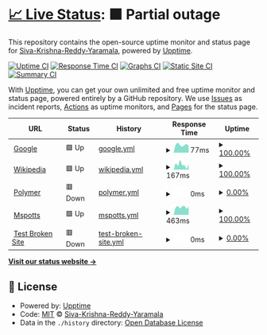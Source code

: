 # [📈 Live Status](https://demo.upptime.js.org): <!--live status--> **🟧 Partial outage**

This repository contains the open-source uptime monitor and status page for [Siva-Krishna-Reddy-Yaramala](https://demo.upptime.js.org), powered by [Upptime](https://github.com/upptime/upptime).

[![Uptime CI](https://github.com/Siva-Krishna-Reddy-Yaramala/upptime/workflows/Uptime%20CI/badge.svg)](https://github.com/Siva-Krishna-Reddy-Yaramala/upptime/actions?query=workflow%3A%22Uptime+CI%22)
[![Response Time CI](https://github.com/Siva-Krishna-Reddy-Yaramala/upptime/workflows/Response%20Time%20CI/badge.svg)](https://github.com/Siva-Krishna-Reddy-Yaramala/upptime/actions?query=workflow%3A%22Response+Time+CI%22)
[![Graphs CI](https://github.com/Siva-Krishna-Reddy-Yaramala/upptime/workflows/Graphs%20CI/badge.svg)](https://github.com/Siva-Krishna-Reddy-Yaramala/upptime/actions?query=workflow%3A%22Graphs+CI%22)
[![Static Site CI](https://github.com/Siva-Krishna-Reddy-Yaramala/upptime/workflows/Static%20Site%20CI/badge.svg)](https://github.com/Siva-Krishna-Reddy-Yaramala/upptime/actions?query=workflow%3A%22Static+Site+CI%22)
[![Summary CI](https://github.com/Siva-Krishna-Reddy-Yaramala/upptime/workflows/Summary%20CI/badge.svg)](https://github.com/Siva-Krishna-Reddy-Yaramala/upptime/actions?query=workflow%3A%22Summary+CI%22)

With [Upptime](https://upptime.js.org), you can get your own unlimited and free uptime monitor and status page, powered entirely by a GitHub repository. We use [Issues](https://github.com/Siva-Krishna-Reddy-Yaramala/upptime/issues) as incident reports, [Actions](https://github.com/Siva-Krishna-Reddy-Yaramala/upptime/actions) as uptime monitors, and [Pages](https://demo.upptime.js.org) for the status page.

<!--start: status pages-->
<!-- This summary is generated by Upptime (https://github.com/upptime/upptime) -->
<!-- Do not edit this manually, your changes will be overwritten -->
<!-- prettier-ignore -->
| URL | Status | History | Response Time | Uptime |
| --- | ------ | ------- | ------------- | ------ |
| <img alt="" src="https://icons.duckduckgo.com/ip3/www.google.com.ico" height="13"> [Google](https://www.google.com) | 🟩 Up | [google.yml](https://github.com/Siva-Krishna-Reddy-Yaramala/upptime/commits/HEAD/history/google.yml) | <details><summary><img alt="Response time graph" src="./graphs/google/response-time-week.png" height="20"> 77ms</summary><br><a href="https://Siva-Krishna-Reddy-Yaramala.github.io/upptime/history/google"><img alt="Response time 101" src="https://img.shields.io/endpoint?url=https%3A%2F%2Fraw.githubusercontent.com%2FSiva-Krishna-Reddy-Yaramala%2Fupptime%2FHEAD%2Fapi%2Fgoogle%2Fresponse-time.json"></a><br><a href="https://Siva-Krishna-Reddy-Yaramala.github.io/upptime/history/google"><img alt="24-hour response time 68" src="https://img.shields.io/endpoint?url=https%3A%2F%2Fraw.githubusercontent.com%2FSiva-Krishna-Reddy-Yaramala%2Fupptime%2FHEAD%2Fapi%2Fgoogle%2Fresponse-time-day.json"></a><br><a href="https://Siva-Krishna-Reddy-Yaramala.github.io/upptime/history/google"><img alt="7-day response time 77" src="https://img.shields.io/endpoint?url=https%3A%2F%2Fraw.githubusercontent.com%2FSiva-Krishna-Reddy-Yaramala%2Fupptime%2FHEAD%2Fapi%2Fgoogle%2Fresponse-time-week.json"></a><br><a href="https://Siva-Krishna-Reddy-Yaramala.github.io/upptime/history/google"><img alt="30-day response time 83" src="https://img.shields.io/endpoint?url=https%3A%2F%2Fraw.githubusercontent.com%2FSiva-Krishna-Reddy-Yaramala%2Fupptime%2FHEAD%2Fapi%2Fgoogle%2Fresponse-time-month.json"></a><br><a href="https://Siva-Krishna-Reddy-Yaramala.github.io/upptime/history/google"><img alt="1-year response time 101" src="https://img.shields.io/endpoint?url=https%3A%2F%2Fraw.githubusercontent.com%2FSiva-Krishna-Reddy-Yaramala%2Fupptime%2FHEAD%2Fapi%2Fgoogle%2Fresponse-time-year.json"></a></details> | <details><summary><a href="https://Siva-Krishna-Reddy-Yaramala.github.io/upptime/history/google">100.00%</a></summary><a href="https://Siva-Krishna-Reddy-Yaramala.github.io/upptime/history/google"><img alt="All-time uptime 100.00%" src="https://img.shields.io/endpoint?url=https%3A%2F%2Fraw.githubusercontent.com%2FSiva-Krishna-Reddy-Yaramala%2Fupptime%2FHEAD%2Fapi%2Fgoogle%2Fuptime.json"></a><br><a href="https://Siva-Krishna-Reddy-Yaramala.github.io/upptime/history/google"><img alt="24-hour uptime 100.00%" src="https://img.shields.io/endpoint?url=https%3A%2F%2Fraw.githubusercontent.com%2FSiva-Krishna-Reddy-Yaramala%2Fupptime%2FHEAD%2Fapi%2Fgoogle%2Fuptime-day.json"></a><br><a href="https://Siva-Krishna-Reddy-Yaramala.github.io/upptime/history/google"><img alt="7-day uptime 100.00%" src="https://img.shields.io/endpoint?url=https%3A%2F%2Fraw.githubusercontent.com%2FSiva-Krishna-Reddy-Yaramala%2Fupptime%2FHEAD%2Fapi%2Fgoogle%2Fuptime-week.json"></a><br><a href="https://Siva-Krishna-Reddy-Yaramala.github.io/upptime/history/google"><img alt="30-day uptime 100.00%" src="https://img.shields.io/endpoint?url=https%3A%2F%2Fraw.githubusercontent.com%2FSiva-Krishna-Reddy-Yaramala%2Fupptime%2FHEAD%2Fapi%2Fgoogle%2Fuptime-month.json"></a><br><a href="https://Siva-Krishna-Reddy-Yaramala.github.io/upptime/history/google"><img alt="1-year uptime 100.00%" src="https://img.shields.io/endpoint?url=https%3A%2F%2Fraw.githubusercontent.com%2FSiva-Krishna-Reddy-Yaramala%2Fupptime%2FHEAD%2Fapi%2Fgoogle%2Fuptime-year.json"></a></details>
| <img alt="" src="https://icons.duckduckgo.com/ip3/en.wikipedia.org.ico" height="13"> [Wikipedia](https://en.wikipedia.org) | 🟩 Up | [wikipedia.yml](https://github.com/Siva-Krishna-Reddy-Yaramala/upptime/commits/HEAD/history/wikipedia.yml) | <details><summary><img alt="Response time graph" src="./graphs/wikipedia/response-time-week.png" height="20"> 167ms</summary><br><a href="https://Siva-Krishna-Reddy-Yaramala.github.io/upptime/history/wikipedia"><img alt="Response time 204" src="https://img.shields.io/endpoint?url=https%3A%2F%2Fraw.githubusercontent.com%2FSiva-Krishna-Reddy-Yaramala%2Fupptime%2FHEAD%2Fapi%2Fwikipedia%2Fresponse-time.json"></a><br><a href="https://Siva-Krishna-Reddy-Yaramala.github.io/upptime/history/wikipedia"><img alt="24-hour response time 178" src="https://img.shields.io/endpoint?url=https%3A%2F%2Fraw.githubusercontent.com%2FSiva-Krishna-Reddy-Yaramala%2Fupptime%2FHEAD%2Fapi%2Fwikipedia%2Fresponse-time-day.json"></a><br><a href="https://Siva-Krishna-Reddy-Yaramala.github.io/upptime/history/wikipedia"><img alt="7-day response time 167" src="https://img.shields.io/endpoint?url=https%3A%2F%2Fraw.githubusercontent.com%2FSiva-Krishna-Reddy-Yaramala%2Fupptime%2FHEAD%2Fapi%2Fwikipedia%2Fresponse-time-week.json"></a><br><a href="https://Siva-Krishna-Reddy-Yaramala.github.io/upptime/history/wikipedia"><img alt="30-day response time 173" src="https://img.shields.io/endpoint?url=https%3A%2F%2Fraw.githubusercontent.com%2FSiva-Krishna-Reddy-Yaramala%2Fupptime%2FHEAD%2Fapi%2Fwikipedia%2Fresponse-time-month.json"></a><br><a href="https://Siva-Krishna-Reddy-Yaramala.github.io/upptime/history/wikipedia"><img alt="1-year response time 204" src="https://img.shields.io/endpoint?url=https%3A%2F%2Fraw.githubusercontent.com%2FSiva-Krishna-Reddy-Yaramala%2Fupptime%2FHEAD%2Fapi%2Fwikipedia%2Fresponse-time-year.json"></a></details> | <details><summary><a href="https://Siva-Krishna-Reddy-Yaramala.github.io/upptime/history/wikipedia">100.00%</a></summary><a href="https://Siva-Krishna-Reddy-Yaramala.github.io/upptime/history/wikipedia"><img alt="All-time uptime 100.00%" src="https://img.shields.io/endpoint?url=https%3A%2F%2Fraw.githubusercontent.com%2FSiva-Krishna-Reddy-Yaramala%2Fupptime%2FHEAD%2Fapi%2Fwikipedia%2Fuptime.json"></a><br><a href="https://Siva-Krishna-Reddy-Yaramala.github.io/upptime/history/wikipedia"><img alt="24-hour uptime 100.00%" src="https://img.shields.io/endpoint?url=https%3A%2F%2Fraw.githubusercontent.com%2FSiva-Krishna-Reddy-Yaramala%2Fupptime%2FHEAD%2Fapi%2Fwikipedia%2Fuptime-day.json"></a><br><a href="https://Siva-Krishna-Reddy-Yaramala.github.io/upptime/history/wikipedia"><img alt="7-day uptime 100.00%" src="https://img.shields.io/endpoint?url=https%3A%2F%2Fraw.githubusercontent.com%2FSiva-Krishna-Reddy-Yaramala%2Fupptime%2FHEAD%2Fapi%2Fwikipedia%2Fuptime-week.json"></a><br><a href="https://Siva-Krishna-Reddy-Yaramala.github.io/upptime/history/wikipedia"><img alt="30-day uptime 100.00%" src="https://img.shields.io/endpoint?url=https%3A%2F%2Fraw.githubusercontent.com%2FSiva-Krishna-Reddy-Yaramala%2Fupptime%2FHEAD%2Fapi%2Fwikipedia%2Fuptime-month.json"></a><br><a href="https://Siva-Krishna-Reddy-Yaramala.github.io/upptime/history/wikipedia"><img alt="1-year uptime 100.00%" src="https://img.shields.io/endpoint?url=https%3A%2F%2Fraw.githubusercontent.com%2FSiva-Krishna-Reddy-Yaramala%2Fupptime%2FHEAD%2Fapi%2Fwikipedia%2Fuptime-year.json"></a></details>
| <img alt="" src="https://icons.duckduckgo.com/ip3/services.hiro.ice.comcast.net.ico" height="13"> [Polymer](https://services.hiro.ice.comcast.net/blink/v1/files/reports/delta/delta-diff-bff7771a-2baa-4e2f-89d5-58fdb92c182a.html) | 🟥 Down | [polymer.yml](https://github.com/Siva-Krishna-Reddy-Yaramala/upptime/commits/HEAD/history/polymer.yml) | <details><summary><img alt="Response time graph" src="./graphs/polymer/response-time-week.png" height="20"> 0ms</summary><br><a href="https://Siva-Krishna-Reddy-Yaramala.github.io/upptime/history/polymer"><img alt="Response time 58" src="https://img.shields.io/endpoint?url=https%3A%2F%2Fraw.githubusercontent.com%2FSiva-Krishna-Reddy-Yaramala%2Fupptime%2FHEAD%2Fapi%2Fpolymer%2Fresponse-time.json"></a><br><a href="https://Siva-Krishna-Reddy-Yaramala.github.io/upptime/history/polymer"><img alt="24-hour response time 0" src="https://img.shields.io/endpoint?url=https%3A%2F%2Fraw.githubusercontent.com%2FSiva-Krishna-Reddy-Yaramala%2Fupptime%2FHEAD%2Fapi%2Fpolymer%2Fresponse-time-day.json"></a><br><a href="https://Siva-Krishna-Reddy-Yaramala.github.io/upptime/history/polymer"><img alt="7-day response time 0" src="https://img.shields.io/endpoint?url=https%3A%2F%2Fraw.githubusercontent.com%2FSiva-Krishna-Reddy-Yaramala%2Fupptime%2FHEAD%2Fapi%2Fpolymer%2Fresponse-time-week.json"></a><br><a href="https://Siva-Krishna-Reddy-Yaramala.github.io/upptime/history/polymer"><img alt="30-day response time 0" src="https://img.shields.io/endpoint?url=https%3A%2F%2Fraw.githubusercontent.com%2FSiva-Krishna-Reddy-Yaramala%2Fupptime%2FHEAD%2Fapi%2Fpolymer%2Fresponse-time-month.json"></a><br><a href="https://Siva-Krishna-Reddy-Yaramala.github.io/upptime/history/polymer"><img alt="1-year response time 58" src="https://img.shields.io/endpoint?url=https%3A%2F%2Fraw.githubusercontent.com%2FSiva-Krishna-Reddy-Yaramala%2Fupptime%2FHEAD%2Fapi%2Fpolymer%2Fresponse-time-year.json"></a></details> | <details><summary><a href="https://Siva-Krishna-Reddy-Yaramala.github.io/upptime/history/polymer">0.00%</a></summary><a href="https://Siva-Krishna-Reddy-Yaramala.github.io/upptime/history/polymer"><img alt="All-time uptime 0.07%" src="https://img.shields.io/endpoint?url=https%3A%2F%2Fraw.githubusercontent.com%2FSiva-Krishna-Reddy-Yaramala%2Fupptime%2FHEAD%2Fapi%2Fpolymer%2Fuptime.json"></a><br><a href="https://Siva-Krishna-Reddy-Yaramala.github.io/upptime/history/polymer"><img alt="24-hour uptime 0.00%" src="https://img.shields.io/endpoint?url=https%3A%2F%2Fraw.githubusercontent.com%2FSiva-Krishna-Reddy-Yaramala%2Fupptime%2FHEAD%2Fapi%2Fpolymer%2Fuptime-day.json"></a><br><a href="https://Siva-Krishna-Reddy-Yaramala.github.io/upptime/history/polymer"><img alt="7-day uptime 0.00%" src="https://img.shields.io/endpoint?url=https%3A%2F%2Fraw.githubusercontent.com%2FSiva-Krishna-Reddy-Yaramala%2Fupptime%2FHEAD%2Fapi%2Fpolymer%2Fuptime-week.json"></a><br><a href="https://Siva-Krishna-Reddy-Yaramala.github.io/upptime/history/polymer"><img alt="30-day uptime 1.38%" src="https://img.shields.io/endpoint?url=https%3A%2F%2Fraw.githubusercontent.com%2FSiva-Krishna-Reddy-Yaramala%2Fupptime%2FHEAD%2Fapi%2Fpolymer%2Fuptime-month.json"></a><br><a href="https://Siva-Krishna-Reddy-Yaramala.github.io/upptime/history/polymer"><img alt="1-year uptime 0.07%" src="https://img.shields.io/endpoint?url=https%3A%2F%2Fraw.githubusercontent.com%2FSiva-Krishna-Reddy-Yaramala%2Fupptime%2FHEAD%2Fapi%2Fpolymer%2Fuptime-year.json"></a></details>
| <img alt="" src="https://icons.duckduckgo.com/ip3/www.youtube.com.ico" height="13"> [Mspotts](https://www.youtube.com) | 🟩 Up | [mspotts.yml](https://github.com/Siva-Krishna-Reddy-Yaramala/upptime/commits/HEAD/history/mspotts.yml) | <details><summary><img alt="Response time graph" src="./graphs/mspotts/response-time-week.png" height="20"> 463ms</summary><br><a href="https://Siva-Krishna-Reddy-Yaramala.github.io/upptime/history/mspotts"><img alt="Response time 393" src="https://img.shields.io/endpoint?url=https%3A%2F%2Fraw.githubusercontent.com%2FSiva-Krishna-Reddy-Yaramala%2Fupptime%2FHEAD%2Fapi%2Fmspotts%2Fresponse-time.json"></a><br><a href="https://Siva-Krishna-Reddy-Yaramala.github.io/upptime/history/mspotts"><img alt="24-hour response time 492" src="https://img.shields.io/endpoint?url=https%3A%2F%2Fraw.githubusercontent.com%2FSiva-Krishna-Reddy-Yaramala%2Fupptime%2FHEAD%2Fapi%2Fmspotts%2Fresponse-time-day.json"></a><br><a href="https://Siva-Krishna-Reddy-Yaramala.github.io/upptime/history/mspotts"><img alt="7-day response time 463" src="https://img.shields.io/endpoint?url=https%3A%2F%2Fraw.githubusercontent.com%2FSiva-Krishna-Reddy-Yaramala%2Fupptime%2FHEAD%2Fapi%2Fmspotts%2Fresponse-time-week.json"></a><br><a href="https://Siva-Krishna-Reddy-Yaramala.github.io/upptime/history/mspotts"><img alt="30-day response time 423" src="https://img.shields.io/endpoint?url=https%3A%2F%2Fraw.githubusercontent.com%2FSiva-Krishna-Reddy-Yaramala%2Fupptime%2FHEAD%2Fapi%2Fmspotts%2Fresponse-time-month.json"></a><br><a href="https://Siva-Krishna-Reddy-Yaramala.github.io/upptime/history/mspotts"><img alt="1-year response time 393" src="https://img.shields.io/endpoint?url=https%3A%2F%2Fraw.githubusercontent.com%2FSiva-Krishna-Reddy-Yaramala%2Fupptime%2FHEAD%2Fapi%2Fmspotts%2Fresponse-time-year.json"></a></details> | <details><summary><a href="https://Siva-Krishna-Reddy-Yaramala.github.io/upptime/history/mspotts">100.00%</a></summary><a href="https://Siva-Krishna-Reddy-Yaramala.github.io/upptime/history/mspotts"><img alt="All-time uptime 99.94%" src="https://img.shields.io/endpoint?url=https%3A%2F%2Fraw.githubusercontent.com%2FSiva-Krishna-Reddy-Yaramala%2Fupptime%2FHEAD%2Fapi%2Fmspotts%2Fuptime.json"></a><br><a href="https://Siva-Krishna-Reddy-Yaramala.github.io/upptime/history/mspotts"><img alt="24-hour uptime 100.00%" src="https://img.shields.io/endpoint?url=https%3A%2F%2Fraw.githubusercontent.com%2FSiva-Krishna-Reddy-Yaramala%2Fupptime%2FHEAD%2Fapi%2Fmspotts%2Fuptime-day.json"></a><br><a href="https://Siva-Krishna-Reddy-Yaramala.github.io/upptime/history/mspotts"><img alt="7-day uptime 100.00%" src="https://img.shields.io/endpoint?url=https%3A%2F%2Fraw.githubusercontent.com%2FSiva-Krishna-Reddy-Yaramala%2Fupptime%2FHEAD%2Fapi%2Fmspotts%2Fuptime-week.json"></a><br><a href="https://Siva-Krishna-Reddy-Yaramala.github.io/upptime/history/mspotts"><img alt="30-day uptime 100.00%" src="https://img.shields.io/endpoint?url=https%3A%2F%2Fraw.githubusercontent.com%2FSiva-Krishna-Reddy-Yaramala%2Fupptime%2FHEAD%2Fapi%2Fmspotts%2Fuptime-month.json"></a><br><a href="https://Siva-Krishna-Reddy-Yaramala.github.io/upptime/history/mspotts"><img alt="1-year uptime 99.94%" src="https://img.shields.io/endpoint?url=https%3A%2F%2Fraw.githubusercontent.com%2FSiva-Krishna-Reddy-Yaramala%2Fupptime%2FHEAD%2Fapi%2Fmspotts%2Fuptime-year.json"></a></details>
| <img alt="" src="https://icons.duckduckgo.com/ip3/thissitedoesnotexist.koj.co.ico" height="13"> [Test Broken Site](https://thissitedoesnotexist.koj.co) | 🟥 Down | [test-broken-site.yml](https://github.com/Siva-Krishna-Reddy-Yaramala/upptime/commits/HEAD/history/test-broken-site.yml) | <details><summary><img alt="Response time graph" src="./graphs/test-broken-site/response-time-week.png" height="20"> 0ms</summary><br><a href="https://Siva-Krishna-Reddy-Yaramala.github.io/upptime/history/test-broken-site"><img alt="Response time 0" src="https://img.shields.io/endpoint?url=https%3A%2F%2Fraw.githubusercontent.com%2FSiva-Krishna-Reddy-Yaramala%2Fupptime%2FHEAD%2Fapi%2Ftest-broken-site%2Fresponse-time.json"></a><br><a href="https://Siva-Krishna-Reddy-Yaramala.github.io/upptime/history/test-broken-site"><img alt="24-hour response time 0" src="https://img.shields.io/endpoint?url=https%3A%2F%2Fraw.githubusercontent.com%2FSiva-Krishna-Reddy-Yaramala%2Fupptime%2FHEAD%2Fapi%2Ftest-broken-site%2Fresponse-time-day.json"></a><br><a href="https://Siva-Krishna-Reddy-Yaramala.github.io/upptime/history/test-broken-site"><img alt="7-day response time 0" src="https://img.shields.io/endpoint?url=https%3A%2F%2Fraw.githubusercontent.com%2FSiva-Krishna-Reddy-Yaramala%2Fupptime%2FHEAD%2Fapi%2Ftest-broken-site%2Fresponse-time-week.json"></a><br><a href="https://Siva-Krishna-Reddy-Yaramala.github.io/upptime/history/test-broken-site"><img alt="30-day response time 0" src="https://img.shields.io/endpoint?url=https%3A%2F%2Fraw.githubusercontent.com%2FSiva-Krishna-Reddy-Yaramala%2Fupptime%2FHEAD%2Fapi%2Ftest-broken-site%2Fresponse-time-month.json"></a><br><a href="https://Siva-Krishna-Reddy-Yaramala.github.io/upptime/history/test-broken-site"><img alt="1-year response time 0" src="https://img.shields.io/endpoint?url=https%3A%2F%2Fraw.githubusercontent.com%2FSiva-Krishna-Reddy-Yaramala%2Fupptime%2FHEAD%2Fapi%2Ftest-broken-site%2Fresponse-time-year.json"></a></details> | <details><summary><a href="https://Siva-Krishna-Reddy-Yaramala.github.io/upptime/history/test-broken-site">0.00%</a></summary><a href="https://Siva-Krishna-Reddy-Yaramala.github.io/upptime/history/test-broken-site"><img alt="All-time uptime 0.00%" src="https://img.shields.io/endpoint?url=https%3A%2F%2Fraw.githubusercontent.com%2FSiva-Krishna-Reddy-Yaramala%2Fupptime%2FHEAD%2Fapi%2Ftest-broken-site%2Fuptime.json"></a><br><a href="https://Siva-Krishna-Reddy-Yaramala.github.io/upptime/history/test-broken-site"><img alt="24-hour uptime 0.00%" src="https://img.shields.io/endpoint?url=https%3A%2F%2Fraw.githubusercontent.com%2FSiva-Krishna-Reddy-Yaramala%2Fupptime%2FHEAD%2Fapi%2Ftest-broken-site%2Fuptime-day.json"></a><br><a href="https://Siva-Krishna-Reddy-Yaramala.github.io/upptime/history/test-broken-site"><img alt="7-day uptime 0.00%" src="https://img.shields.io/endpoint?url=https%3A%2F%2Fraw.githubusercontent.com%2FSiva-Krishna-Reddy-Yaramala%2Fupptime%2FHEAD%2Fapi%2Ftest-broken-site%2Fuptime-week.json"></a><br><a href="https://Siva-Krishna-Reddy-Yaramala.github.io/upptime/history/test-broken-site"><img alt="30-day uptime 1.38%" src="https://img.shields.io/endpoint?url=https%3A%2F%2Fraw.githubusercontent.com%2FSiva-Krishna-Reddy-Yaramala%2Fupptime%2FHEAD%2Fapi%2Ftest-broken-site%2Fuptime-month.json"></a><br><a href="https://Siva-Krishna-Reddy-Yaramala.github.io/upptime/history/test-broken-site"><img alt="1-year uptime 0.00%" src="https://img.shields.io/endpoint?url=https%3A%2F%2Fraw.githubusercontent.com%2FSiva-Krishna-Reddy-Yaramala%2Fupptime%2FHEAD%2Fapi%2Ftest-broken-site%2Fuptime-year.json"></a></details>

<!--end: status pages-->

[**Visit our status website →**](https://demo.upptime.js.org)

## 📄 License

- Powered by: [Upptime](https://github.com/upptime/upptime)
- Code: [MIT](./LICENSE) © [Siva-Krishna-Reddy-Yaramala](https://demo.upptime.js.org)
- Data in the `./history` directory: [Open Database License](https://opendatacommons.org/licenses/odbl/1-0/)
